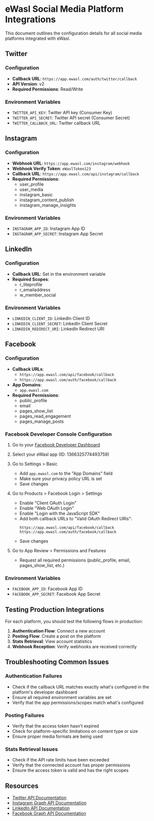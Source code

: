 # eWasl Social Media Platform Integrations

This document outlines the configuration details for all social media platforms integrated with eWasl.

## Twitter

### Configuration

- **Callback URL**: `https://app.ewasl.com/auth/twitter/callback`
- **API Version**: v2
- **Required Permissions**: Read/Write

### Environment Variables

- `TWITTER_API_KEY`: Twitter API key (Consumer Key)
- `TWITTER_API_SECRET`: Twitter API secret (Consumer Secret)
- `TWITTER_CALLBACK_URL`: Twitter callback URL

## Instagram

### Configuration

- **Webhook URL**: `https://app.ewasl.com/instagram/webhook`
- **Webhook Verify Token**: `eWaslToken123`
- **Callback URL**: `https://app.ewasl.com/api/instagram/callback`
- **Required Permissions**: 
  - user_profile
  - user_media
  - instagram_basic
  - instagram_content_publish
  - instagram_manage_insights

### Environment Variables

- `INSTAGRAM_APP_ID`: Instagram App ID
- `INSTAGRAM_APP_SECRET`: Instagram App Secret

## LinkedIn

### Configuration

- **Callback URL**: Set in the environment variable
- **Required Scopes**:
  - r_liteprofile
  - r_emailaddress
  - w_member_social

### Environment Variables

- `LINKEDIN_CLIENT_ID`: LinkedIn Client ID
- `LINKEDIN_CLIENT_SECRET`: LinkedIn Client Secret
- `LINKEDIN_REDIRECT_URI`: LinkedIn Redirect URI

## Facebook

### Configuration

- **Callback URLs**: 
  - `https://app.ewasl.com/api/facebook/callback`
  - `https://app.ewasl.com/auth/facebook/callback`
- **App Domains**:
  - `app.ewasl.com`
- **Required Permissions**:
  - public_profile
  - email
  - pages_show_list
  - pages_read_engagement
  - pages_manage_posts

### Facebook Developer Console Configuration

1. Go to your [Facebook Developer Dashboard](https://developers.facebook.com/apps)
2. Select your eWasl app (ID: 1366325774493759)
3. Go to Settings > Basic
   - Add `app.ewasl.com` to the "App Domains" field
   - Make sure your privacy policy URL is set
   - Save changes

4. Go to Products > Facebook Login > Settings
   - Enable "Client OAuth Login"
   - Enable "Web OAuth Login"
   - Enable "Login with the JavaScript SDK"
   - Add both callback URLs to "Valid OAuth Redirect URIs":
     ```
     https://app.ewasl.com/api/facebook/callback
     https://app.ewasl.com/auth/facebook/callback
     ```
   - Save changes

5. Go to App Review > Permissions and Features
   - Request all required permissions (public_profile, email, pages_show_list, etc.)

### Environment Variables

- `FACEBOOK_APP_ID`: Facebook App ID
- `FACEBOOK_APP_SECRET`: Facebook App Secret

## Testing Production Integrations

For each platform, you should test the following flows in production:

1. **Authentication Flow**: Connect a new account
2. **Posting Flow**: Create a post on the platform
3. **Stats Retrieval**: View account statistics
4. **Webhook Reception**: Verify webhooks are received correctly

## Troubleshooting Common Issues

### Authentication Failures

- Check if the callback URL matches exactly what's configured in the platform's developer dashboard
- Ensure all required environment variables are set
- Verify that the app permissions/scopes match what's configured

### Posting Failures

- Verify that the access token hasn't expired
- Check for platform-specific limitations on content type or size
- Ensure proper media formats are being used

### Stats Retrieval Issues

- Check if the API rate limits have been exceeded
- Verify that the connected account has proper permissions
- Ensure the access token is valid and has the right scopes

## Resources

- [Twitter API Documentation](https://developer.twitter.com/en/docs)
- [Instagram Graph API Documentation](https://developers.facebook.com/docs/instagram-api/)
- [LinkedIn API Documentation](https://docs.microsoft.com/en-us/linkedin/)
- [Facebook Graph API Documentation](https://developers.facebook.com/docs/graph-api/)
